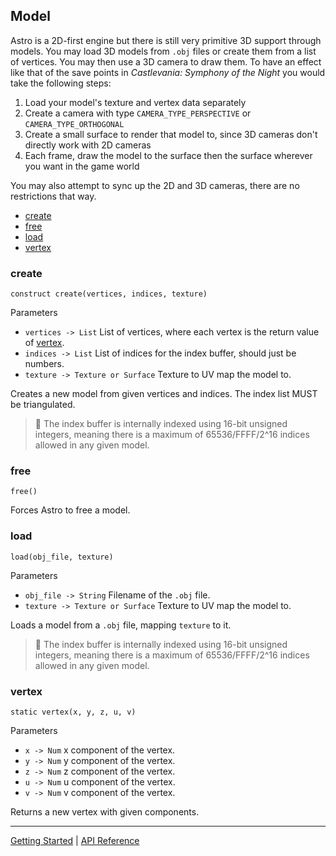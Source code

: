## Model
Astro is a 2D-first engine but there is still very primitive 3D support through models.
You may load 3D models from `.obj` files or create them from a list of vertices. You may
then use a 3D camera to draw them. To have an effect like that of the save points in
*Castlevania: Symphony of the Night* you would take the following steps:

 1. Load your model's texture and vertex data separately
 2. Create a camera with type `CAMERA_TYPE_PERSPECTIVE` or `CAMERA_TYPE_ORTHOGONAL`
 3. Create a small surface to render that model to, since 3D cameras don't directly work with 2D cameras
 4. Each frame, draw the model to the surface then the surface wherever you want in the game world

You may also attempt to sync up the 2D and 3D cameras, there are no restrictions that way.

 + [create](#create)
 + [free](#free)
 + [load](#load)
 + [vertex](#vertex)

### create
`construct create(vertices, indices, texture)`

Parameters
 + `vertices -> List` List of vertices, where each vertex is the return value of [vertex](#vertex).
 + `indices -> List` List of indices for the index buffer, should just be numbers.
 + `texture -> Texture or Surface` Texture to UV map the model to.

Creates a new model from given vertices and indices. The index list MUST be triangulated.

> 📝 The index buffer is internally indexed using 16-bit unsigned integers, meaning there is a
> maximum of 65536/FFFF/2^16 indices allowed in any given model.

### free
`free()`

Forces Astro to free a model.

### load
`load(obj_file, texture)`

Parameters
 + `obj_file -> String` Filename of the `.obj` file.
 + `texture -> Texture or Surface` Texture to UV map the model to.

Loads a model from a `.obj` file, mapping `texture` to it.

> 📝 The index buffer is internally indexed using 16-bit unsigned integers, meaning there is a
> maximum of 65536/FFFF/2^16 indices allowed in any given model.

### vertex
`static vertex(x, y, z, u, v)`

Parameters
 + `x -> Num` x component of the vertex.
 + `y -> Num` y component of the vertex.
 + `z -> Num` z component of the vertex.
 + `u -> Num` u component of the vertex.
 + `v -> Num` v component of the vertex.

Returns a new vertex with given components.

-----------

[Getting Started](../GettingStarted.md) | [API Reference](../API.md)